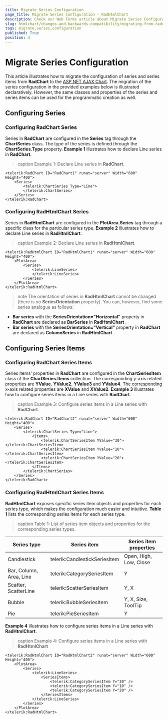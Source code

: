 ```yaml
---
title: Migrate Series Configuration
page_title: Migrate Series Configuration - RadHtmlChart
description: Check our Web Forms article about Migrate Series Configuration.
slug: htmlchart/changes-and-backwards-compatibility/migrating-from-radchart-to-radhtmlchart/migrate-series-configuration
tags: migrate,series,configuration
published: True
position: 4
---
```


# Migrate Series Configuration

This article illustrates how to migrate the configuration of series and series items from **RadChart** to the [ASP NET AJAX Chart](https://www.telerik.com/products/aspnet-ajax/html-chart.aspx). The migration of the series configuration in the provided examples below is	illustrated declaratively. However, the same classes and properties of the series and series items can be used for	the programmatic creation as well.

## Configuring Series

### Configuring RadChart Series

Series in **RadChart** are configured in the **Series** tag through the **ChartSeries** class. The type of the series is defined through the **ChartSeries.Type** property. **Example 1** illustrates how to declare Line series in **RadChart**.

>caption Example 1: Declare Line series in **RadChart**.

````ASP.NET
<telerik:RadChart ID="RadChart1" runat="server" Width="600" Height="400">
	<Series>
		<telerik:ChartSeries Type="Line">
		</telerik:ChartSeries>
	</Series>
</telerik:RadChart>
````

### Configuring RadHtmlChart Series

Series in **RadHtmlChart** are configured in the **PlotArea.Series** tag through a specific class for the particular series type. **Example 2** illustrates how to declare Line series in **RadHtmlChart**.

>caption Example 2: Declare Line series in **RadHtmlChart**.

````ASP.NET
<telerik:RadHtmlChart ID="RadHtmlChart1" runat="server" Width="600" Height="400">
	<PlotArea>
		<Series>
			<telerik:LineSeries>
			</telerik:LineSeries>
		</Series>
	</PlotArea>
</telerik:RadHtmlChart>
````

>note The orientation of series in **RadHtmlChart** cannot be changed (there is no **SeriesOrientation** property).	You can, however, find some series analogue as follows:
>
*  **Bar series** with the **SeriesOrientation="Horizontal"** property in **RadChart** are declared	as **BarSeries** in **RadHtmlChart** .
*  **Bar series** with the **SeriesOrientation="Vertical"** property in **RadChart** are declared	as **ColumnSeries** in **RadHtmlChart** .


## Configuring Series Items

### Configuring RadChart Series Items

Series items' properties in **RadChart** are configured in the **ChartSeriesItem** class of the **ChartSeries.Items** collection. The corresponding y-axis related properties are **YValue**, **YValue2**, **YValue3** and **YValue4**. The corresponding x-axis related properties are **XValue** and **XValue2**. **Example 3** illustrates how to configure series items in a Line series with **RadChart**.

>caption Example 3: Configure series items in a Line series with **RadChart**.

````ASP.NET
<telerik:RadChart ID="RadChart2" runat="server" Width="600" Height="400">
	<Series>
		<telerik:ChartSeries Type="Line">
			<Items>
				<telerik:ChartSeriesItem YValue="30"></telerik:ChartSeriesItem>
				<telerik:ChartSeriesItem YValue="10"></telerik:ChartSeriesItem>
				<telerik:ChartSeriesItem YValue="20"></telerik:ChartSeriesItem>
			</Items>
		</telerik:ChartSeries>
	</Series>
</telerik:RadChart>
````

### Configuring RadHtmlChart Series Items

**RadHtmlChart** exposes specific series item objects and properties for each series type, which makes the configuration much easier and intuitive. **Table 1** lists the corresponding series items for each series type.

>caption Table 1: List of series item objects and properties for the corresponding series types.

| Series type | Series item | Series item properties |
| ------ | ------ | ------ |
|Candlestick|telerik:CandlestickSeriesItem|Open, High, Low, Close|
|Bar, Column, Area, Line|telerik:CategorySeriesItem|Y|
|Scatter, ScatterLine|telerik:ScatterSeriesItem|Y, X|
|Bubble|telerik:BubbleSeriesItem|Y, X, Size, ToolTip|
|Pie|telerik:PieSeriesItem|Y|

**Example 4** illustrates how to configure series items in a Line series with **RadHtmlChart**.

>caption Example 4: Configure series items in a Line series with **RadHtmlChart**

````ASP.NET
<telerik:RadHtmlChart ID="RadHtmlChart2" runat="server" Width="600" Height="400">
	<PlotArea>
		<Series>
			<telerik:LineSeries>
				<SeriesItems>
					<telerik:CategorySeriesItem Y="30" />
					<telerik:CategorySeriesItem Y="10" />
					<telerik:CategorySeriesItem Y="20" />
				</SeriesItems>
			</telerik:LineSeries>
		</Series>
	</PlotArea>
</telerik:RadHtmlChart>
````


